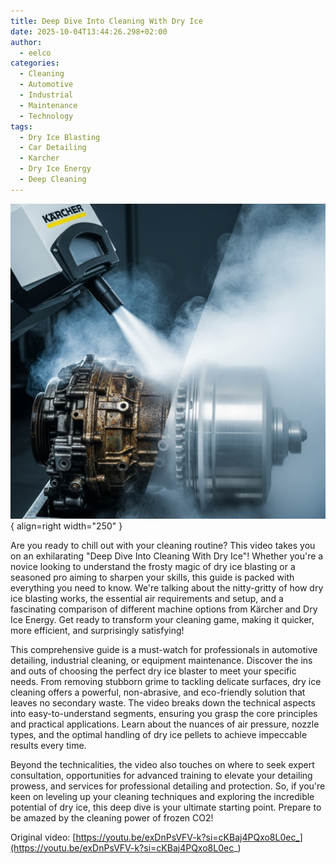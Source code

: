 ```yaml
---
title: Deep Dive Into Cleaning With Dry Ice
date: 2025-10-04T13:44:26.298+02:00
author: 
  - eelco
categories:
  - Cleaning
  - Automotive
  - Industrial
  - Maintenance
  - Technology
tags:
  - Dry Ice Blasting
  - Car Detailing
  - Karcher
  - Dry Ice Energy
  - Deep Cleaning
---
```

![A descriptive image](../../assets/2025-10-04-398.png){ align=right width="250" }

Are you ready to chill out with your cleaning routine? This video takes you on an exhilarating "Deep Dive Into Cleaning With Dry Ice"! Whether you're a novice looking to understand the frosty magic of dry ice blasting or a seasoned pro aiming to sharpen your skills, this guide is packed with everything you need to know. We're talking about the nitty-gritty of how dry ice blasting works, the essential air requirements and setup, and a fascinating comparison of different machine options from Kärcher and Dry Ice Energy. Get ready to transform your cleaning game, making it quicker, more efficient, and surprisingly satisfying!

<!-- more -->

This comprehensive guide is a must-watch for professionals in automotive detailing, industrial cleaning, or equipment maintenance. Discover the ins and outs of choosing the perfect dry ice blaster to meet your specific needs. From removing stubborn grime to tackling delicate surfaces, dry ice cleaning offers a powerful, non-abrasive, and eco-friendly solution that leaves no secondary waste. The video breaks down the technical aspects into easy-to-understand segments, ensuring you grasp the core principles and practical applications. Learn about the nuances of air pressure, nozzle types, and the optimal handling of dry ice pellets to achieve impeccable results every time.

Beyond the technicalities, the video also touches on where to seek expert consultation, opportunities for advanced training to elevate your detailing prowess, and services for professional detailing and protection. So, if you're keen on leveling up your cleaning techniques and exploring the incredible potential of dry ice, this deep dive is your ultimate starting point. Prepare to be amazed by the cleaning power of frozen CO2!

Original video: [https://youtu.be/exDnPsVFV-k?si=cKBaj4PQxo8L0ec_](https://youtu.be/exDnPsVFV-k?si=cKBaj4PQxo8L0ec_)